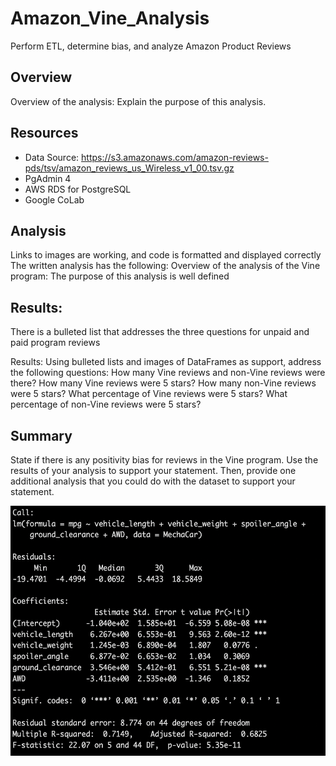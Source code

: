 # Amazon_Vine_Analysis
Perform ETL, determine bias, and analyze  Amazon Product Reviews

## Overview
Overview of the analysis: Explain the purpose of this analysis.

## Resources

* Data Source: https://s3.amazonaws.com/amazon-reviews-pds/tsv/amazon_reviews_us_Wireless_v1_00.tsv.gz
* PgAdmin 4
* AWS RDS for PostgreSQL
* Google CoLab
 
## Analysis 

Links to images are working, and code is formatted and displayed correctly 
The written analysis has the following:
Overview of the analysis of the Vine program:
The purpose of this analysis is well defined 

## Results:

There is a bulleted list that addresses the three questions for unpaid and paid program reviews 

Results: Using bulleted lists and images of DataFrames as support, address the following questions:
How many Vine reviews and non-Vine reviews were there?
How many Vine reviews were 5 stars? How many non-Vine reviews were 5 stars?
What percentage of Vine reviews were 5 stars? What percentage of non-Vine reviews were 5 stars?

## Summary

State if there is any positivity bias for reviews in the Vine program. Use the results of your analysis to support your statement. Then, provide one additional analysis that you could do with the dataset to support your statement.


 <img src="https://github.com/cjstreet/MechaCar_Statistical_Analysis/blob/main/resources/linear_reg.png" width="600" height="400">



